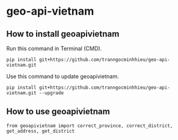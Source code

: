 # geo-api-vietnam

## How to install geoapivietnam
Run this command in Terminal (CMD).
```
pip install git+https://github.com/tranngocminhhieu/geo-api-vietnam.git
```

Use this command to update geoapivietnam.

```
pip install git+https://github.com/tranngocminhhieu/geo-api-vietnam.git --upgrade
```

## How to use geoapivietnam

```
from geoapivietnam import correct_province, correct_district, get_address, get_district
```